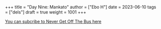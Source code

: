 +++
title = "Day Nine: Mankato"
author = ["Ebo H"]
date = 2023-06-10
tags = ["dels"]
draft = true
weight = 1001
+++

[You can subcribe to Never Get Off The Bus here](https://never-get-off-the-bus.ghost.io/#/portal/)
